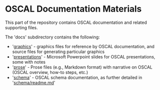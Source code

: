 # OSCAL Documentation Materials

This part of the repository contains OSCAL documentation and related supporting files.

The 'docs' subdirectory contains the following:

 * '[graphics](graphics)' - graphics files for reference by OSCAL documentation, and source files for generating particular graphics
 * '[presentations](presentations)' - Microsoft Powerpoint slides for OSCAL presentations, some with notes
 * '[prose](prose)' - Prose files (e.g., Markdown format) with narrative on OSCAL (OSCAL overview, how-to steps, etc.)
 * '[schema](schema)' - OSCAL schema documentation, as further detailed in '[schema/readme.md](schema/readme.md)'
  

